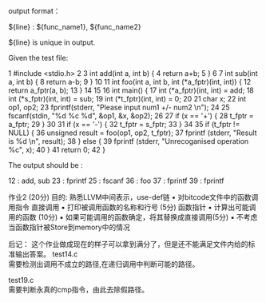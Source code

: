 output format：

${line} : ${func_name1}, ${func_name2}


${line} is unique in output.


Given the test file:

  1 #include <stdio.h>
  2 
  3 int add(int a, int b) {
  4    return a+b;
  5 }
  6 
  7 int sub(int a, int b) {
  8    return a-b;
  9 }
 10 
 11 int foo(int a, int b, int (*a_fptr)(int, int)) {
 12     return a_fptr(a, b);
 13 }
 14 
 15 
 16 int main() {
 17     int (*a_fptr)(int, int) = add;
 18     int (*s_fptr)(int, int) = sub;
 19     int (*t_fptr)(int, int) = 0;
 20 
 21     char x;
 22     int op1, op2;
 23     fprintf(stderr, "Please input num1 +/- num2 \n");
 24 
 25     fscanf(stdin, "%d %c %d", &op1, &x, &op2);
 26 
 27     if (x == '+') {
 28        t_fptr = a_fptr;
 29     }
 30 
 31     if (x == '-') {
 32        t_fptr = s_fptr;
 33     }
 34 
 35     if (t_fptr != NULL) {
 36        unsigned result = foo(op1, op2, t_fptr);
 37        fprintf (stderr, "Result is %d \n", result);
 38     } else {
 39        fprintf (stderr, "Unrecoganised operation %c", x);
 40     }
 41     return 0;
 42 }

The output should be :

12 : add, sub
23 : fprintf
25 : fscanf
36 : foo
37 : fprintf
39 : fprintf


作业2 (20分)
目的: 熟悉LLVM中间表示，use-def链
• 对bitcode文件中的函数调用指令 直接调用
▪ 打印被调用函数的名称和行号 (5分)
函数指针
▪ 计算出可能调用的函数 (10分)
▪ 如果可能调用的函数确定，将其替换成直接调用(5分) ▪ 不考虑当函数指针被Store到memory中的情况

后记：
这个作业做成现在的样子可以拿到满分了，但是还不能满足文件内给的标准输出答案。 
test14.c  
  需要检测出调用不成立的路径,在递归调用中判断可能的路径。  
  
test19.c  
  需要判断永真的cmp指令，由此去除假路径。  
